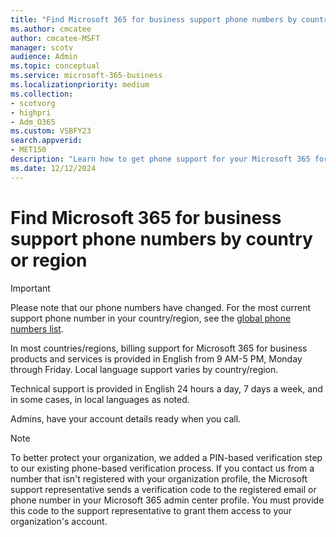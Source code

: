 ```yaml
---
title: "Find Microsoft 365 for business support phone numbers by country or region"
ms.author: cmcatee
author: cmcatee-MSFT
manager: scotv
audience: Admin
ms.topic: conceptual
ms.service: microsoft-365-business
ms.localizationpriority: medium
ms.collection: 
- scotvorg
- highpri
- Adm_O365
ms.custom: VSBFY23
search.appverid:
- MET150
description: "Learn how to get phone support for your Microsoft 365 for business subscription. You must be an admin for a business subscription to get support."
ms.date: 12/12/2024
---
```


# Find Microsoft 365 for business support phone numbers by country or region

> [!IMPORTANT]
> Please note that our phone numbers have changed. For the most current support phone number in your country/region, see the [global phone numbers list](https://support.microsoft.com/topic/customer-service-phone-numbers-c0389ade-5640-e588-8b0e-28de8afeb3f2#ID0EBBD=signinorgid).

In most countries/regions, billing support for Microsoft 365 for business products and services is provided in English from 9 AM-5 PM, Monday through Friday. Local language support varies by country/region.

Technical support is provided in English 24 hours a day, 7 days a week, and in some cases, in local languages as noted.

Admins, have your account details ready when you call.

> [!NOTE]
> To better protect your organization, we added a PIN-based verification step to our existing phone-based verification process. If you contact us from a number that isn't registered with your organization profile, the Microsoft support representative sends a verification code to the registered email or phone number in your Microsoft 365 admin center profile. You must provide this code to the support representative to grant them access to your organization's account.

